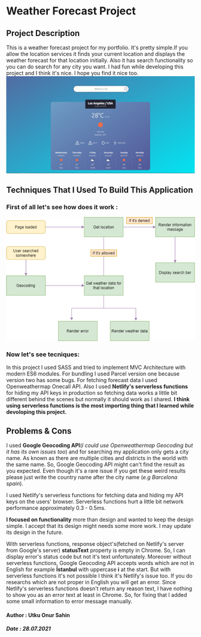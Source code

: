 # Weather Forecast Project

## Project Description
This is a weather forecast project for my portfolio. It's pretty simple.If you allow the location services it finds your current location and displays the weather forecast for that location initially. Also it has search functionality so you can do search for any city you want. I had fun while developing this project and I think it's nice. I hope you find it nice too.
<img src="src\images\weatherphoto.png">

## Techniques That I Used To Build This Application
### First of all let's see how does it work : 
<img src="src\images\weatherdiagram.png">

### Now let's see tecniques: 
In this project I used SASS and tried to implement MVC Architecture with modern ES6 modules. For bundling I used Parcel version one because version two has some bugs. For fetching forecast data I used Openweathermap Onecall API. Also I used **Netlify's serverless functions** for hiding my API keys in production so fetching data works a little bit different behind the scenes but normally it should work as I shared. **I think using serverless functions is the most importing thing that I learned while devoloping this project.**

## Problems & Cons
I used **Google Geocoding API**(*I could use Openweathermap Geocoding but it has its own issues too*) and for searching my application only gets a city name. As known as there are multiple cities and districts in the world with the same name. So, Google Geocoding API might can't find the result as you expected. Even though it's a rare issue if you get these weird results please just write the country name after the city name (*e.g Barcelona spain*).

I used Netlify's serverless functions for fetching data and hiding my API keys on the users' browser. Serverless functions hurt a little bit network performance approximately 0.3 - 0.5ms.

**I focused on functionality** more than design and wanted to keep the design simple. I accept that its design might needs some more work. I may update its design in the future.

With serverless functions, response object's(fetched on Netlify's server from Google's server) **statusText** property is empty in Chrome. So, I can display error's status code but not it's text unfortunately. Moreover without serverless functions, Google Geocoding API accepts words which are not in English for example **İstanbul** with uppercase **i** at the start. But with serverless functions it's not possible I think it's Netlify's issue too. If you do researchs which are not proper in English you will get an error. Since Netlify's serverless functions doesn't return any reason text, I have nothing to show you as an error text at least in Chrome. So, for fixing that I added some small information to error message manually.

#### Author : Utku Onur Sahin
##### Date : 28.07.2021